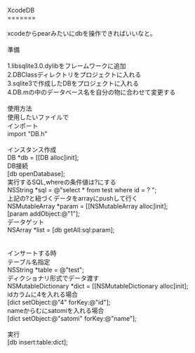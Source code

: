 XcodeDB<br />
=======<br />
<br />
xcodeからpearみたいにdbを操作できればいいなと。<br />
<br />
準備<br /><br />
1.libsqlite3.0.dylibをフレームワークに追加<br />
2.DBClassディレクトリをプロジェクトに入れる<br />
3.sqlite3で作成したDBをプロジェクトに入れる<br />
4.DB.mの中のデータベース名を自分の物に合わせて変更する<br />
<br />
使用方法<br />
使用したいファイルで<br />
インポート<br />
import "DB.h"<br />
<br />
インスタンス作成<br />
DB *db = [[DB alloc]init];<br />
DB接続<br />
[db openDatabase];<br />
実行するSQL,whereの条件値は?にする<br />
NSString *sql = @"select * from test where id = ? ";<br />
上記の?と紐づくデータをarrayにpushして行く<br />
NSMutableArray *param = [[NSMutableArray alloc]init];<br />
[param addObject:@"1"];<br />
データゲット<br />
NSArray *list = [db getAll:sql:param];<br />
<br />
<br />
インサートする時<br />
テーブル名指定<br />
NSString *table = @"test";<br />
ディクショナリ形式でデータ渡す<br />
NSMutableDictionary *dict = [[NSMutableDictionary alloc]init];<br />
idカラムに4を入れる場合<br />
[dict setObject:@"4" forKey:@"id"];<br />
nameからむにsatomiを入れる場合<br />
[dict setObject:@"satomi" forKey:@"name"];<br />
<br />
実行<br />
[db insert:table:dict];

